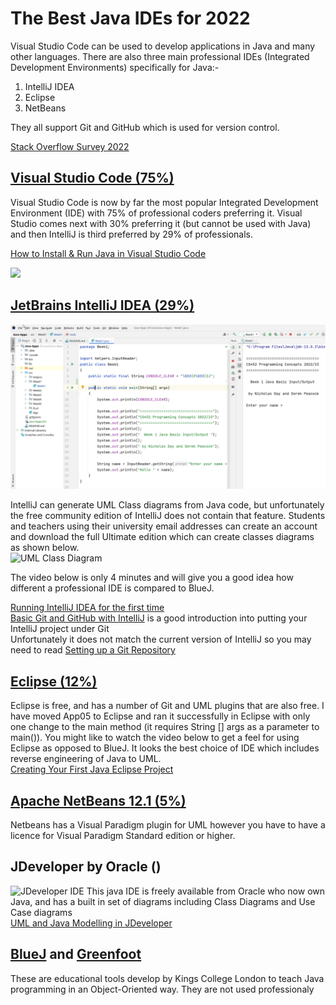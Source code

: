 # The Best Java IDEs for 2022
Visual Studio Code can be used to develop applications in Java and many other languages.
There are also three main professional IDEs (Integrated Development Environments) specifically for Java:-
1. IntelliJ IDEA
3. Eclipse 
2. NetBeans
  
They all support Git and GitHub which is used for version control.

[Stack Overflow Survey 2022](https://survey.stackoverflow.co/2022/#most-popular-technologies-new-collab-tools-prof)     

## [Visual Studio Code (75%)](https://code.visualstudio.com/docs/languages/java)
Visual Studio Code is now by far the most popular Integrated Development Environment (IDE) with 75% of professional coders preferring it.  Visual Studio comes next with 30% preferring it (but cannot be used with Java) and then IntelliJ is third preferred by 29% of professionals.

[How to Install & Run Java in Visual Studio Code](https://www.youtube.com/watch?v=fbyobdxDQno&ab_channel=TutorialBrain)

<img src="https://github.com/BNU-CO452/Java-Apps/blob/main/images/vcs.png" width="900" />  

## [JetBrains IntelliJ IDEA (29%)](https://www.jetbrains.com/idea/) 

<img src="https://github.com/BNU-CO452/Java-Apps/blob/main/images/IntelliJ.png" width="900" />  

IntelliJ can generate UML Class diagrams from Java code, but unfortunately the free community edition of IntelliJ does not contain that feature. 
Students and teachers using their university email addresses can create an account and download the full Ultimate edition which can create classes diagrams as shown below.   
![UML Class Diagram](https://github.com/BNU-CO452/BlueJ-Apps/blob/master/images/App05-classesIJ.jpg)

The video below is only 4 minutes and will give you a good idea how different a professional IDE is compared to BlueJ.    

[Running IntelliJ IDEA for the first time](https://www.youtube.com/watch?v=c0efB_CKOYo&ab_channel=IntelliJIDEAbyJetBrains)    
[Basic Git and GitHub with IntelliJ](https://www.youtube.com/watch?v=mM_drNdss4c&ab_channel=FranciscoIacobelli) is a good introduction into putting your IntelliJ project under Git   
Unfortunately it does not match the current version of IntelliJ so you may need to read [Setting up a Git Repository](https://www.jetbrains.com/help/idea/set-up-a-git-repository.html#check_project_status)   

## [Eclipse (12%)](https://www.eclipse.org/eclipseide/)
Eclipse is free, and has a number of Git and UML plugins that are also free.  I have moved App05 to Eclipse and ran it successfully in Eclipse with only one change to the main method (it requires String [] args as a parameter to main()).  You might like to watch the video below to get a feel for using Eclipse as opposed to BlueJ.  It looks the best choice of IDE which includes reverse engineering of Java to UML.   
[Creating Your First Java Eclipse Project](https://www.youtube.com/watch?v=S37y-BHzTBc&ab_channel=CraigPiercy)

## [Apache NetBeans 12.1 (5%)](https://netbeans.org/features/index.html)
Netbeans has a Visual Paradigm plugin for UML however you have to have a licence for Visual Paradigm Standard edition or higher.

## JDeveloper by Oracle ()
![JDeveloper IDE](https://github.com/BNU-CO452/BlueJ-Apps/blob/master/images/JBuilder%20IDE.jpg)
This java IDE is freely available from Oracle who now own Java, and has a built in set of diagrams including Class Diagrams and Use Case diagrams    
[UML and Java Modelling in JDeveloper](https://www.youtube.com/watch?v=cQ4a3L75eJM&ab_channel=ShayJDev)

## [BlueJ](https://www.bluej.org/) and [Greenfoot](https://www.greenfoot.org/home)
These are educational tools develop by Kings College London to teach Java programming in an Object-Oriented way.  They are not used professionaly

